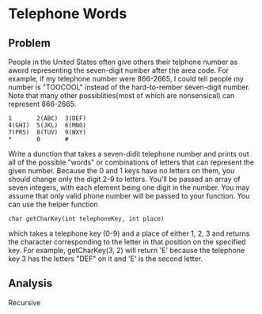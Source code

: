 # Telephone Words

## Problem

People in the United States often give others their telphone number as aword representing the seven-digit number after the area code.
For example, if my telephone number were 866-2665, I could tell people my number is "TOOCOOL" instead of the hard-to-rember seven-digit number. Note that many other possiblities(most of which are nonsensical) can represent 866-2665.

    1       2(ABC)  3(DEF)
    4(GHI)  5(JKL)  6(MNO)
    7(PRS)  8(TUV)  9(WXY)
    *       0       #

Write a dunction that takes a seven-didit telephone number and prints out all of the possible "words" or combinations of letters that can represent the given number.
Because the 0 and 1 keys have no letters on them, you should change only the digit 2-9 to letters. You'll be passed an array of seven integers, with each element being one digit in the number.
You may assume that only valid phone number will be passed to your function. You can use the helper function
    
    char getCharKey(int telephoneKey, int place)

which takes a telephone key (0-9) and a place of either 1, 2, 3 and returns the character corresponding to the letter in that position on the specified key.
For example, getCharKey(3, 2) will return 'E' because the telephone key 3 has the letters "DEF" on it and 'E' is the second letter.

## Analysis

Recursive
